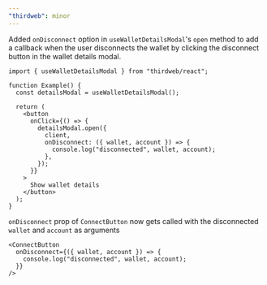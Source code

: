 ```yaml
---
"thirdweb": minor
---
```


Added `onDisconnect` option in `useWalletDetailsModal`'s `open` method to add a callback when the user disconnects the wallet by clicking the disconnect button in the wallet details modal.

```tsx
import { useWalletDetailsModal } from "thirdweb/react";

function Example() {
  const detailsModal = useWalletDetailsModal();

  return (
    <button
      onClick={() => {
        detailsModal.open({
          client,
          onDisconnect: ({ wallet, account }) => {
            console.log("disconnected", wallet, account);
          },
        });
      }}
    >
      Show wallet details
    </button>
  );
}
```

`onDisconnect` prop of `ConnectButton` now gets called with the disconnected `wallet` and `account` as arguments

```tsx
<ConnectButton
  onDisconnect={({ wallet, account }) => {
    console.log("disconnected", wallet, account);
  }}
/>
```
